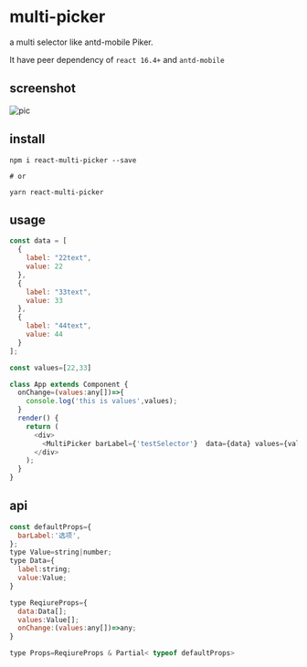 # multi-picker
a multi selector like antd-mobile Piker.

It have peer dependency of `react 16.4+` and `antd-mobile`

## screenshot
![pic](https://img.douyucdn.cn/data/yuba/weibo/2018/11/07/201811071157059970691258903.png)

## install
```shell
npm i react-multi-picker --save

# or

yarn react-multi-picker
```

## usage
```javascript
const data = [
  {
    label: "22text",
    value: 22
  },
  {
    label: "33text",
    value: 33
  },
  {
    label: "44text",
    value: 44
  }
];

const values=[22,33]

class App extends Component {
  onChange=(values:any[])=>{
    console.log('this is values',values);
  }
  render() {
    return (
      <div>
        <MultiPicker barLabel={'testSelector'}  data={data} values={values} onChange={this.onChange} ></MultiPicker>
      </div>
    );
  }
}


```

## api

```javascript
const defaultProps={
  barLabel:'选项',
};
type Value=string|number;
type Data={
  label:string;
  value:Value;
}

type ReqiureProps={
  data:Data[];
  values:Value[];
  onChange:(values:any[])=>any;
}

type Props=ReqiureProps & Partial< typeof defaultProps>

```
